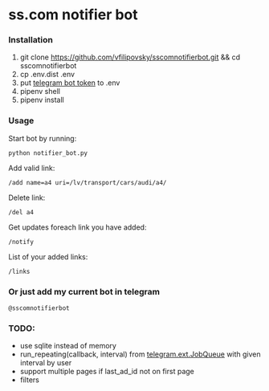 # ss.com notifier bot

### Installation

1. git clone https://github.com/vfilipovsky/sscomnotifierbot.git && cd sscomnotifierbot
2. cp .env.dist .env
3. put [telegram bot token](https://core.telegram.org/bots) to .env
4. pipenv shell
5. pipenv install


### Usage
Start bot by running:

```python notifier_bot.py```

Add valid link:

```/add name=a4 uri=/lv/transport/cars/audi/a4/```

Delete link:

```/del a4```

Get updates foreach link you have added:

```/notify```

List of your added links:

```/links```


### Or just add my current bot in telegram
```@sscomnotifierbot```

### TODO:
- use sqlite instead of memory
- run_repeating(callback, interval) from [telegram.ext.JobQueue](https://python-telegram-bot.readthedocs.io/en/stable/telegram.ext.jobqueue.html) with given interval by user
- support multiple pages if last_ad_id not on first page
- filters